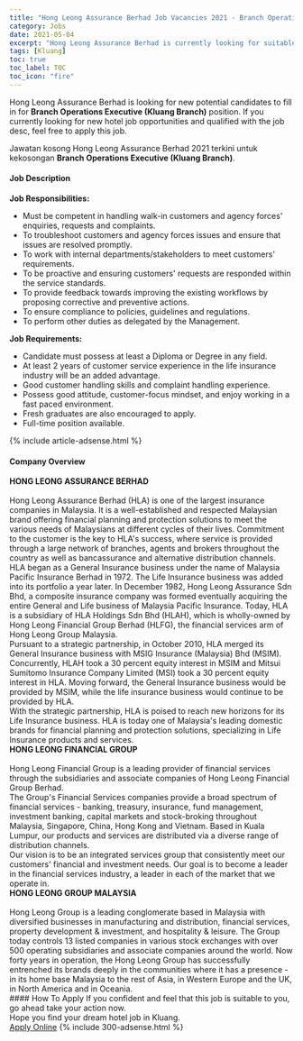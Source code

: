 ```yaml
---
title: "Hong Leong Assurance Berhad Job Vacancies 2021 - Branch Operations Executive (Kluang Branch)" 
category: Jobs 
date: 2021-05-04 
excerpt: "Hong Leong Assurance Berhad is currently looking for suitable person to fill in the Branch Operations Executive (Kluang Branch) which positioned at Kluang" 
tags: [Kluang] 
toc: true 
toc_label: TOC 
toc_icon: "fire" 
--- 
```


<p>Hong Leong Assurance Berhad is looking for new potential candidates to fill in for <b>Branch Operations Executive (Kluang Branch)</b> position. If you currently looking for new hotel job opportunities and qualified with the job desc, feel free to apply this job.
</p>Jawatan kosong Hong Leong Assurance Berhad 2021 terkini untuk kekosongan <b>Branch Operations Executive (Kluang Branch)</b>. 
<div><div><h4>Job Description</h4></div><div><div><span><div><div><strong>Job Responsibilities:</strong></div><ul><li>Must be competent in handling walk-in customers and agency forces' enquiries, requests and complaints.</li><li>To troubleshoot customers and agency forces issues and ensure that issues are resolved promptly.</li><li>To work with internal departments/stakeholders to meet customers' requirements.</li><li>To be proactive and ensuring customers' requests are responded within the service standards.</li><li>To provide feedback towards improving the existing workflows by proposing corrective and preventive actions.</li><li>To ensure compliance to policies, guidelines and regulations.</li><li>To perform other duties as delegated by the Management.</li></ul><div><strong>Job Requirements:</strong></div><ul><li>Candidate must possess at least a Diploma or Degree in any field.</li><li>At least 2 years of customer service experience in the life insurance industry will be an added advantage.</li><li>Good customer handling skills and complaint handling experience.</li><li>Possess good attitude, customer-focus mindset, and enjoy working in a fast paced environment.</li><li>Fresh graduates are also&#160;encouraged to apply.</li><li>Full-time position available.</li></ul></div></span></div></div></div> 
{% include article-adsense.html %} 
<div><div><h4>Company Overview</h4></div><div><div><span><div><div>
<strong>HONG LEONG ASSURANCE BERHAD</strong></div>
<div>
<br>
	Hong Leong Assurance Berhad (HLA) is one of the largest insurance companies in Malaysia. It is a well-established and respected Malaysian brand offering financial planning and protection solutions to meet the various needs of Malaysians at different cycles of their lives. Commitment to the customer is the key to HLA's success, where service is provided through a large network of branches, agents and brokers throughout the country as well as bancassurance and alternative distribution channels.</div>
<div>
	HLA began as a General Insurance business under the name of Malaysia Pacific Insurance Berhad in 1972. The Life Insurance business was added into its portfolio a year later. In December 1982, Hong Leong Assurance Sdn Bhd, a composite insurance company was formed eventually acquiring the entire General and Life business of Malaysia Pacific Insurance. Today, HLA is a subsidiary of HLA Holdings Sdn Bhd (HLAH), which is wholly-owned by Hong Leong Financial Group Berhad (HLFG), the financial services arm of Hong Leong Group Malaysia.</div>
<div>
	Pursuant to a strategic partnership, in October 2010, HLA merged its General Insurance business with MSIG Insurance (Malaysia) Bhd (MSIM). Concurrently, HLAH took a 30 percent equity interest in MSIM and Mitsui Sumitomo Insurance Company Limited (MSI) took a 30 percent equity interest in HLA. Moving forward, the General Insurance business would be provided by MSIM, while the life insurance business would continue to be provided by HLA.</div>
<div>
	With the strategic partnership, HLA is poised to reach new horizons for its Life Insurance business. HLA is today one of Malaysia's leading domestic brands for financial planning and protection solutions, specializing in Life Insurance products and services.</div>
<div>
<strong>HONG LEONG FINANCIAL GROUP</strong></div>
<div>
<br>
	Hong Leong Financial Group is a leading provider of financial services through the subsidiaries and associate companies of Hong Leong Financial Group Berhad.</div>
<div>
	The Group's Financial Services companies provide a broad spectrum of financial services - banking, treasury, insurance, fund management, investment banking, capital markets and stock-broking throughout Malaysia, Singapore, China, Hong Kong and Vietnam. Based in Kuala Lumpur, our products and services are distributed via a diverse range of distribution channels.</div>
<div>
	Our vision is to be an integrated services group that consistently meet our customers' financial and investment needs. Our goal is to become a leader in the financial services industry, a leader in each of the market that we operate in.</div>
<div>
<strong>HONG LEONG GROUP MALAYSIA</strong></div>
<div>
<br>
	Hong Leong Group is a leading conglomerate based in Malaysia with diversified businesses in manufacturing and distribution, financial services, property development &amp; investment, and hospitality &amp; leisure. The Group today controls 13 listed companies in various stock exchanges with over 500 operating subsidiaries and associate companies around the world. Now forty years in operation, the Hong Leong Group has successfully entrenched its brands deeply in the communities where it has a presence - in its home base Malaysia to the rest of Asia, in Western Europe and the UK, in North America and in Oceania.</div></div></span></div></div></div> 
#### How To Apply 
If you confident and feel that this job is suitable to you, go ahead take your action now. <br/> 
Hope you find your dream hotel job in Kluang. <br/> 
<a href="https://www.jobstreet.com.my/en/job/branch-operations-executive-kluang-branch-4556768?jobId=jobstreet-my-job-4556768" class="btn btn--info" target="_blank" rel="nofollow noopenner">Apply Online</a> 
{% include 300-adsense.html %} 